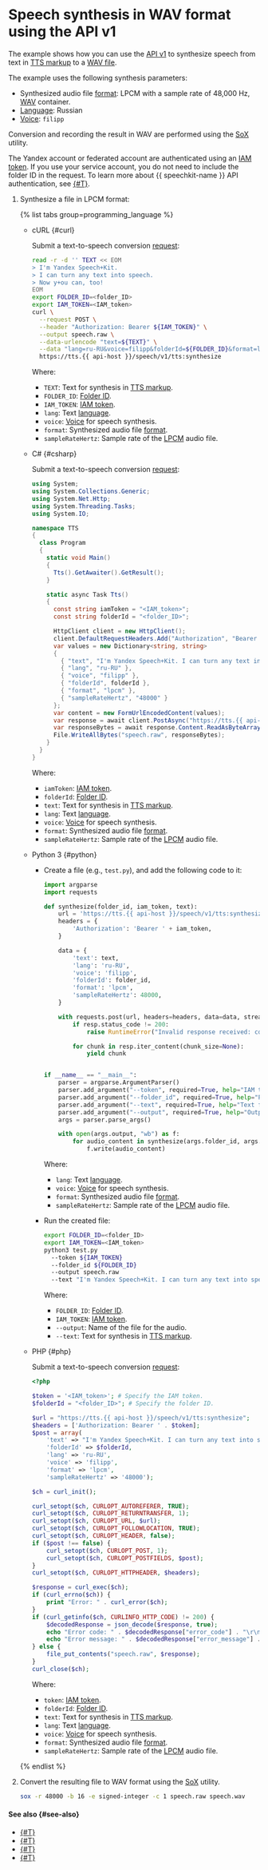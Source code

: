 # Speech synthesis in WAV format using the API v1

The example shows how you can use the [API v1](../request.md) to synthesize speech from text in [TTS markup](../markup/tts-markup.md) to a [WAV file](https://en.wikipedia.org/wiki/WAV).

The example uses the following synthesis parameters:
* Synthesized audio file [format](../../formats.md): LPCM with a sample rate of 48,000 Hz, [WAV](https://en.wikipedia.org/wiki/WAV) container.
* [Language](../index.md#langs): Russian
* [Voice](../voices.md): `filipp`

Conversion and recording the result in WAV are performed using the [SoX](http://sox.sourceforge.net/) utility.

The Yandex account or federated account are authenticated using an [IAM token](../../../iam/concepts/authorization/iam-token.md). If you use your service account, you do not need to include the folder ID in the request. To learn more about {{ speechkit-name }} API authentication, see [{#T}](../../concepts/auth.md).

1. Synthesize a file in LPCM format:

   {% list tabs group=programming_language %}

   - cURL {#curl}

     Submit a text-to-speech conversion [request](../request.md):

     ```bash
     read -r -d '' TEXT << EOM
     > I'm Yandex Speech+Kit.
     > I can turn any text into speech.
     > Now y+ou can, too!
     EOM
     export FOLDER_ID=<folder_ID>
     export IAM_TOKEN=<IAM_token>
     curl \
       --request POST \
       --header "Authorization: Bearer ${IAM_TOKEN}" \
       --output speech.raw \
       --data-urlencode "text=${TEXT}" \
       --data "lang=ru-RU&voice=filipp&folderId=${FOLDER_ID}&format=lpcm&sampleRateHertz=48000" \
       https://tts.{{ api-host }}/speech/v1/tts:synthesize
     ```

     Where:

     * `TEXT`: Text for synthesis in [TTS markup](../markup/tts-markup.md).
     * `FOLDER_ID`: [Folder ID](../../../resource-manager/operations/folder/get-id.md).
     * `IAM_TOKEN`: [IAM token](../../../iam/concepts/authorization/iam-token.md).
     * `lang`: Text [language](../index.md#langs).
     * `voice`: [Voice](../voices.md) for speech synthesis.
     * `format`: Synthesized audio file [format](../../formats.md).
     * `sampleRateHertz`: Sample rate of the [LPCM](../../formats.md#LPCM) audio file.

   - C# {#csharp}

     Submit a text-to-speech conversion [request](../request.md):

     ```c#
     using System;
     using System.Collections.Generic;
     using System.Net.Http;
     using System.Threading.Tasks;
     using System.IO;

     namespace TTS
     {
       class Program
       {
         static void Main()
         {
           Tts().GetAwaiter().GetResult();
         }

         static async Task Tts()
         {
           const string iamToken = "<IAM_token>";
           const string folderId = "<folder_ID>";

           HttpClient client = new HttpClient();
           client.DefaultRequestHeaders.Add("Authorization", "Bearer " + iamToken);
           var values = new Dictionary<string, string>
           {
             { "text", "I'm Yandex Speech+Kit. I can turn any text into speech. Now y+ou can, too!" },
             { "lang", "ru-RU" },
             { "voice", "filipp" },
             { "folderId", folderId },
             { "format", "lpcm" },
             { "sampleRateHertz", "48000" }
           };
           var content = new FormUrlEncodedContent(values);
           var response = await client.PostAsync("https://tts.{{ api-host }}/speech/v1/tts:synthesize", content);
           var responseBytes = await response.Content.ReadAsByteArrayAsync();
           File.WriteAllBytes("speech.raw", responseBytes);
         }
       }
     }
     ```

     Where:

     * `iamToken`: [IAM token](../../../iam/concepts/authorization/iam-token.md).
     * `folderId`: [Folder ID](../../../resource-manager/operations/folder/get-id.md).
     * `text`: Text for synthesis in [TTS markup](../markup/tts-markup.md).
     * `lang`: Text [language](../index.md#langs).
     * `voice`: [Voice](../voices.md) for speech synthesis.
     * `format`: Synthesized audio file [format](../../formats.md).
     * `sampleRateHertz`: Sample rate of the [LPCM](../../formats.md#LPCM) audio file.

   - Python 3 {#python}

     * Create a file (e.g., `test.py`), and add the following code to it:

       ```python
       import argparse
       import requests

       def synthesize(folder_id, iam_token, text):
           url = 'https://tts.{{ api-host }}/speech/v1/tts:synthesize'
           headers = {
               'Authorization': 'Bearer ' + iam_token,
           }

           data = {
               'text': text,
               'lang': 'ru-RU',
               'voice': 'filipp',
               'folderId': folder_id,
               'format': 'lpcm',
               'sampleRateHertz': 48000,
           }

           with requests.post(url, headers=headers, data=data, stream=True) as resp:
               if resp.status_code != 200:
                   raise RuntimeError("Invalid response received: code: %d, message: %s" % (resp.status_code, resp.text))

               for chunk in resp.iter_content(chunk_size=None):
                   yield chunk


       if __name__ == "__main__":
           parser = argparse.ArgumentParser()
           parser.add_argument("--token", required=True, help="IAM token")
           parser.add_argument("--folder_id", required=True, help="Folder id")
           parser.add_argument("--text", required=True, help="Text for synthesize")
           parser.add_argument("--output", required=True, help="Output file name")
           args = parser.parse_args()

           with open(args.output, "wb") as f:
               for audio_content in synthesize(args.folder_id, args.token, args.text):
                   f.write(audio_content)
          ```

          Where:

          * `lang`: Text [language](../index.md#langs).
          * `voice`: [Voice](../voices.md) for speech synthesis.
          * `format`: Synthesized audio file [format](../../formats.md).
          * `sampleRateHertz`: Sample rate of the [LPCM](../../formats.md#LPCM) audio file.

     * Run the created file:

       ```bash
       export FOLDER_ID=<folder_ID>
       export IAM_TOKEN=<IAM_token>
       python3 test.py
         --token ${IAM_TOKEN}
         --folder_id ${FOLDER_ID}
         --output speech.raw
         --text "I'm Yandex Speech+Kit. I can turn any text into speech. Now y+ou can, too!"
       ```

       Where:

       * `FOLDER_ID`: [Folder ID](../../../resource-manager/operations/folder/get-id.md).
       * `IAM_TOKEN`: [IAM token](../../../iam/concepts/authorization/iam-token.md).
       * `--output`: Name of the file for the audio.
       * `--text`: Text for synthesis in [TTS markup](../markup/tts-markup.md).

   - PHP {#php}

     Submit a text-to-speech conversion [request](../request.md):

     ```php
     <?php

     $token = '<IAM_token>'; # Specify the IAM token.
     $folderId = "<folder_ID>"; # Specify the folder ID.

     $url = "https://tts.{{ api-host }}/speech/v1/tts:synthesize";
     $headers = ['Authorization: Bearer ' . $token];
     $post = array(
         'text' => "I'm Yandex Speech+Kit. I can turn any text into speech. Now y+ou can, too!",
         'folderId' => $folderId,
         'lang' => 'ru-RU',
         'voice' => 'filipp',
         'format' => 'lpcm',
         'sampleRateHertz' => '48000');

     $ch = curl_init();

     curl_setopt($ch, CURLOPT_AUTOREFERER, TRUE);
     curl_setopt($ch, CURLOPT_RETURNTRANSFER, 1);
     curl_setopt($ch, CURLOPT_URL, $url);
     curl_setopt($ch, CURLOPT_FOLLOWLOCATION, TRUE);
     curl_setopt($ch, CURLOPT_HEADER, false);
     if ($post !== false) {
         curl_setopt($ch, CURLOPT_POST, 1);
         curl_setopt($ch, CURLOPT_POSTFIELDS, $post);
     }
     curl_setopt($ch, CURLOPT_HTTPHEADER, $headers);

     $response = curl_exec($ch);
     if (curl_errno($ch)) {
         print "Error: " . curl_error($ch);
     }
     if (curl_getinfo($ch, CURLINFO_HTTP_CODE) != 200) {
         $decodedResponse = json_decode($response, true);
         echo "Error code: " . $decodedResponse["error_code"] . "\r\n";
         echo "Error message: " . $decodedResponse["error_message"] . "\r\n";
     } else {
         file_put_contents("speech.raw", $response);
     }
     curl_close($ch);
     ```

     Where:

     * `token`: [IAM token](../../../iam/concepts/authorization/iam-token.md).
     * `folderId`: [Folder ID](../../../resource-manager/operations/folder/get-id.md).
     * `text`: Text for synthesis in [TTS markup](../markup/tts-markup.md).
     * `lang`: Text [language](../index.md#langs).
     * `voice`: [Voice](../voices.md) for speech synthesis.
     * `format`: Synthesized audio file [format](../../formats.md).
     * `sampleRateHertz`: Sample rate of the [LPCM](../../formats.md#LPCM) audio file.

   {% endlist %}

1. Convert the resulting file to WAV format using the [SoX](http://sox.sourceforge.net/) utility.

   ```bash
   sox -r 48000 -b 16 -e signed-integer -c 1 speech.raw speech.wav
   ```

#### See also {#see-also}

* [{#T}](../request.md)
* [{#T}](tts-ogg.md)
* [{#T}](tts-ssml.md)
* [{#T}](../../concepts/auth.md)
